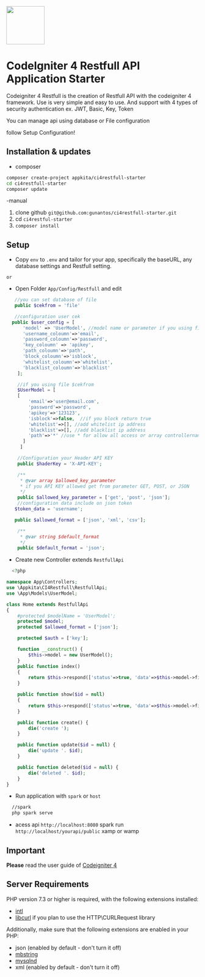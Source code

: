 <a href="https://app-kita.com" alt="app-kita, app kita"><img src="https://app-kita.com/img/logo-teks.965d24bf.png" width="100"></a><br>

# CodeIgniter 4 Restfull API Application Starter

Codeigniter 4 Restfull is the creation of Restfull API with the codeigniter 4 framework. Use is very simple and easy to use. And support with 4 types of security authentication ex. JWT, Basic, Key, Token

You can manage api using database or File configuration

follow Setup Configuration!

## Installation & updates

- composer

```sh
composer create-project appkita/ci4restfull-starter
cd ci4restfull-starter
composer update
```

-manual

1.  clone github `git@github.com:gunantos/ci4restfull-starter.git`
2.  cd `ci4restful-starter`
3.  `composer install`

## Setup

- Copy `env` to `.env` and tailor for your app, specifically the baseURL, any database settings and Restfull setting.

`or`

- Open Folder `App/Config/Restfull` and edit

```php
   //you can set database of file
   public $cekfrom = 'file'

   //configuration user cek
  public $user_config = [
      'model' => 'UserModel', //model name or parameter if you using file
      'username_coloumn'=>'email',
      'password_coloumn'=>'password',
      'key_coloumn' => 'apikey',
      'path_coloumn'=>'path',
      'block_coloumn'=>'isblock',
      'whitelist_coloumn'=>'whitelist',
      'blacklist_coloumn'=>'blacklist'
    ];

    //if you using file $cekfrom
    $UserModel = [
   	[
        'email'=>'user@email.com',
        'password'=>'password',
        'apikey'=>'123123',
        'isblock'=>false,  //if you block return true
        'whitelist'=>[], //add whitelist ip address
        'blacklist'=>[], //add blacklist ip address
        'path'=>'*' //use * for allow all access or array controllername_methodname
      ]
     ]

    //Configuration your Header API KEY
    public $haderKey = 'X-API-KEY';

    /**
     * @var array $allowed_key_parameter
     * if you API KEY allowed get from parameter GET, POST, or JSON
     */
    public $allowed_key_parameter = ['get', 'post', 'json'];
    //configuration data include on json token
   $token_data = 'username';

   public $allowed_format = ['json', 'xml', 'csv'];

    /**
     * @var string $default_format
     */
    public $default_format = 'json';

```

- Create new Controller extends `RestfullApi`

```php
  <?php

namespace App\Controllers;
use \Appkita\CI4Restfull\RestfullApi;
use \App\Models\UserModel;

class Home extends RestfullApi
{
	#protected $modelName = 'UserModel';
	protected $model;
    protected $allowed_format = ['json'];

	protected $auth = ['key'];

	function __construct() {
		$this->model = new UserModel();
	}
	public function index()
	{
		return $this->respond(['status'=>true, 'data'=>$this->model->findAll()]);
	}

	public function show($id = null)
	{
		return $this->respond(['status'=>true, 'data'=>$this->model->find($id)]);
	}

	public function create() {
		die('create ');
	}

	public function update($id = null) {
		die('update '. $id);
	}

	public function deleted($id = null) {
		die('deleted '. $id);
	}
}

```

- Run application with `spark` or `host`

```sh
  //spark
  php spark serve
```

- acess api
  `http://localhost:8080` spark run
  `http://localhost/yourapi/public` xamp or wamp

## Important

**Please** read the user guide of [Codeigniter 4](https://codeigniter.com/user_guide/)

## Server Requirements

PHP version 7.3 or higher is required, with the following extensions installed:

- [intl](http://php.net/manual/en/intl.requirements.php)
- [libcurl](http://php.net/manual/en/curl.requirements.php) if you plan to use the HTTP\CURLRequest library

Additionally, make sure that the following extensions are enabled in your PHP:

- json (enabled by default - don't turn it off)
- [mbstring](http://php.net/manual/en/mbstring.installation.php)
- [mysqlnd](http://php.net/manual/en/mysqlnd.install.php)
- xml (enabled by default - don't turn it off)
